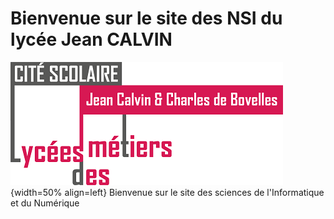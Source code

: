 # Bienvenue sur le site des NSI du lycée Jean CALVIN

 <!-- Site calvin :-->
 <!-- <figure>
 <!-- <img src="../img/Logo_Calvin1.png" width="300">-->
 <!-- <figcaption> Le lycée</figcaption>-->
 <!-- </figure>-->

<!-- # Image flottantes-->
![Logo_Calvin1](img/Logo_Calvin1.png){width=50% align=left}
Bienvenue sur le site des sciences de l'Informatique et du Numérique




